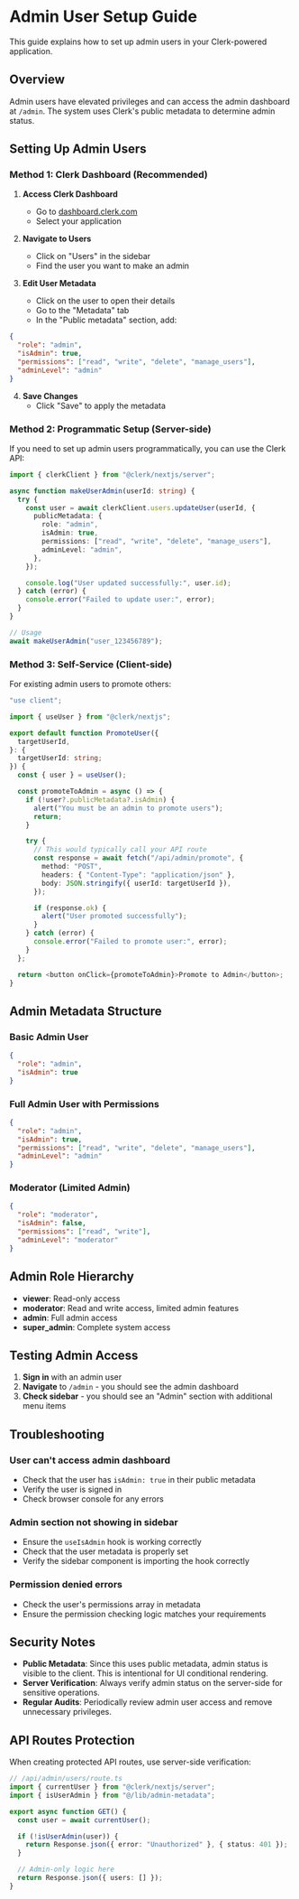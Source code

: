 # Admin User Setup Guide

This guide explains how to set up admin users in your Clerk-powered application.

## Overview

Admin users have elevated privileges and can access the admin dashboard at `/admin`. The system uses Clerk's public metadata to determine admin status.

## Setting Up Admin Users

### Method 1: Clerk Dashboard (Recommended)

1. **Access Clerk Dashboard**

   - Go to [dashboard.clerk.com](https://dashboard.clerk.com)
   - Select your application

2. **Navigate to Users**

   - Click on "Users" in the sidebar
   - Find the user you want to make an admin

3. **Edit User Metadata**
   - Click on the user to open their details
   - Go to the "Metadata" tab
   - In the "Public metadata" section, add:

```json
{
  "role": "admin",
  "isAdmin": true,
  "permissions": ["read", "write", "delete", "manage_users"],
  "adminLevel": "admin"
}
```

4. **Save Changes**
   - Click "Save" to apply the metadata

### Method 2: Programmatic Setup (Server-side)

If you need to set up admin users programmatically, you can use the Clerk API:

```typescript
import { clerkClient } from "@clerk/nextjs/server";

async function makeUserAdmin(userId: string) {
  try {
    const user = await clerkClient.users.updateUser(userId, {
      publicMetadata: {
        role: "admin",
        isAdmin: true,
        permissions: ["read", "write", "delete", "manage_users"],
        adminLevel: "admin",
      },
    });

    console.log("User updated successfully:", user.id);
  } catch (error) {
    console.error("Failed to update user:", error);
  }
}

// Usage
await makeUserAdmin("user_123456789");
```

### Method 3: Self-Service (Client-side)

For existing admin users to promote others:

```typescript
"use client";

import { useUser } from "@clerk/nextjs";

export default function PromoteUser({
  targetUserId,
}: {
  targetUserId: string;
}) {
  const { user } = useUser();

  const promoteToAdmin = async () => {
    if (!user?.publicMetadata?.isAdmin) {
      alert("You must be an admin to promote users");
      return;
    }

    try {
      // This would typically call your API route
      const response = await fetch("/api/admin/promote", {
        method: "POST",
        headers: { "Content-Type": "application/json" },
        body: JSON.stringify({ userId: targetUserId }),
      });

      if (response.ok) {
        alert("User promoted successfully");
      }
    } catch (error) {
      console.error("Failed to promote user:", error);
    }
  };

  return <button onClick={promoteToAdmin}>Promote to Admin</button>;
}
```

## Admin Metadata Structure

### Basic Admin User

```json
{
  "role": "admin",
  "isAdmin": true
}
```

### Full Admin User with Permissions

```json
{
  "role": "admin",
  "isAdmin": true,
  "permissions": ["read", "write", "delete", "manage_users"],
  "adminLevel": "admin"
}
```

### Moderator (Limited Admin)

```json
{
  "role": "moderator",
  "isAdmin": false,
  "permissions": ["read", "write"],
  "adminLevel": "moderator"
}
```

## Admin Role Hierarchy

- **viewer**: Read-only access
- **moderator**: Read and write access, limited admin features
- **admin**: Full admin access
- **super_admin**: Complete system access

## Testing Admin Access

1. **Sign in** with an admin user
2. **Navigate** to `/admin` - you should see the admin dashboard
3. **Check sidebar** - you should see an "Admin" section with additional menu items

## Troubleshooting

### User can't access admin dashboard

- Check that the user has `isAdmin: true` in their public metadata
- Verify the user is signed in
- Check browser console for any errors

### Admin section not showing in sidebar

- Ensure the `useIsAdmin` hook is working correctly
- Check that the user metadata is properly set
- Verify the sidebar component is importing the hook correctly

### Permission denied errors

- Check the user's permissions array in metadata
- Ensure the permission checking logic matches your requirements

## Security Notes

- **Public Metadata**: Since this uses public metadata, admin status is visible to the client. This is intentional for UI conditional rendering.
- **Server Verification**: Always verify admin status on the server-side for sensitive operations.
- **Regular Audits**: Periodically review admin user access and remove unnecessary privileges.

## API Routes Protection

When creating protected API routes, use server-side verification:

```typescript
// /api/admin/users/route.ts
import { currentUser } from "@clerk/nextjs/server";
import { isUserAdmin } from "@/lib/admin-metadata";

export async function GET() {
  const user = await currentUser();

  if (!isUserAdmin(user)) {
    return Response.json({ error: "Unauthorized" }, { status: 401 });
  }

  // Admin-only logic here
  return Response.json({ users: [] });
}
```
